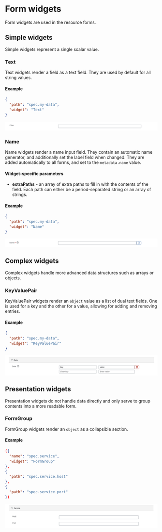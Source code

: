 # Form widgets

Form widgets are used in the resource forms.

## Simple widgets

Simple widgets represent a single scalar value.

### Text

Text widgets render a field as a text field. They are used by default for all string values.

#### Example

```json
{
  "path": "spec.my-data",
  "widget": "Text"
}
```

<p>
<img src="./assets/form-widgets/Text.png" alt="Example of a text widget" style="max-width:100%;">
</p>

### Name

Name widgets render a name input field. They contain an automatic name generator, and additionally set the label field when changed. They are added automatically to all forms, and set to the `metadata.name` value.

#### Widget-specific parameters

- **extraPaths** - an array of extra paths to fill in with the contents of the field. Each path can either be a period-separated string or an array of strings.

#### Example

```json
{
  "path": "spec.my-data",
  "widget": "Name"
}
```

<p>
<img src="./assets/form-widgets/Name.png" alt="Example of a name widget" style="max-width:100%;">
</p>

## Complex widgets

Complex widgets handle more advanced data structures such as arrays or objects.

### KeyValuePair

KeyValuePair widgets render an `object` value as a list of dual text fields. One is used for a key and the other for a value, allowing for adding and removing entries.

#### Example

```json
{
  "path": "spec.my-data",
  "widget": "KeyValuePair"
}
```

<p>
<img src="./assets/form-widgets/KeyValue.png" alt="Example of a KeyValuePair widget" style="max-width:100%;">
</p>

## Presentation widgets

Presentation widgets do not handle data directly and only serve to group contents into a more readable form.

### FormGroup

FormGroup widgets render an `object` as a collapsible section.

#### Example

```json
({
  "name": "spec.service",
  "widget": "FormGroup"
},
{
  "path": "spec.service.host"
},
{
  "path": "spec.service.port"
})
```

<p>
<img src="./assets/form-widgets/FormGroup.png" style="max-width:100%;">
</p>
